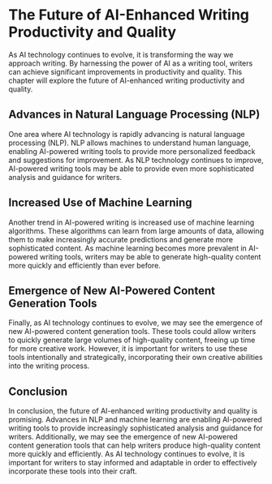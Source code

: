 The Future of AI-Enhanced Writing Productivity and Quality
=================================================================================

As AI technology continues to evolve, it is transforming the way we approach writing. By harnessing the power of AI as a writing tool, writers can achieve significant improvements in productivity and quality. This chapter will explore the future of AI-enhanced writing productivity and quality.

Advances in Natural Language Processing (NLP)
---------------------------------------------

One area where AI technology is rapidly advancing is natural language processing (NLP). NLP allows machines to understand human language, enabling AI-powered writing tools to provide more personalized feedback and suggestions for improvement. As NLP technology continues to improve, AI-powered writing tools may be able to provide even more sophisticated analysis and guidance for writers.

Increased Use of Machine Learning
---------------------------------

Another trend in AI-powered writing is increased use of machine learning algorithms. These algorithms can learn from large amounts of data, allowing them to make increasingly accurate predictions and generate more sophisticated content. As machine learning becomes more prevalent in AI-powered writing tools, writers may be able to generate high-quality content more quickly and efficiently than ever before.

Emergence of New AI-Powered Content Generation Tools
----------------------------------------------------

Finally, as AI technology continues to evolve, we may see the emergence of new AI-powered content generation tools. These tools could allow writers to quickly generate large volumes of high-quality content, freeing up time for more creative work. However, it is important for writers to use these tools intentionally and strategically, incorporating their own creative abilities into the writing process.

Conclusion
----------

In conclusion, the future of AI-enhanced writing productivity and quality is promising. Advances in NLP and machine learning are enabling AI-powered writing tools to provide increasingly sophisticated analysis and guidance for writers. Additionally, we may see the emergence of new AI-powered content generation tools that can help writers produce high-quality content more quickly and efficiently. As AI technology continues to evolve, it is important for writers to stay informed and adaptable in order to effectively incorporate these tools into their craft.
